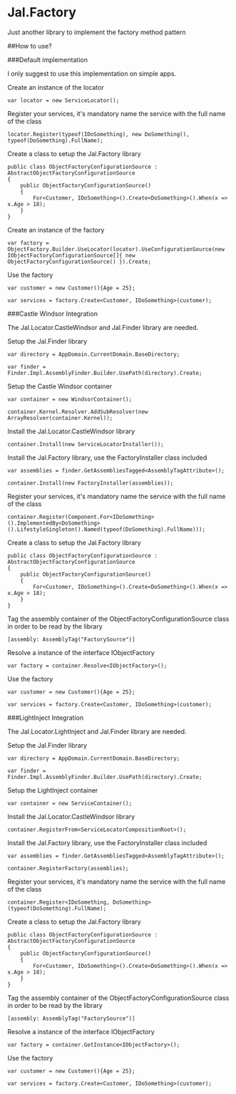 # Jal.Factory
Just another library to implement the factory method pattern

##How to use?

###Default implementation

I only suggest to use this implementation on simple apps.

Create an instance of the locator

    var locator = new ServiceLocator();

Register your services, it's mandatory name the service with the full name of the class

    locator.Register(typeof(IDoSomething), new DoSomething(), typeof(DoSomething).FullName);

Create a class to setup the Jal.Factory library

    public class ObjectFactoryConfigurationSource : AbstractObjectFactoryConfigurationSource
    {
        public ObjectFactoryConfigurationSource()
        {
            For<Customer, IDoSomething>().Create<DoSomething>().When(x => x.Age > 18);
        }
    }
 
Create an instance of the factory

	var factory = ObjectFactory.Builder.UseLocator(locator).UseConfigurationSource(new IObjectFactoryConfigurationSource[]{ new ObjectFactoryConfigurationSource() }).Create;
    
Use the factory

    var customer = new Customer(){Age = 25};

    var services = factory.Create<Customer, IDoSomething>(customer);

###Castle Windsor Integration

The Jal.Locator.CastleWindsor and Jal.Finder library are needed.

Setup the Jal.Finder library

	var directory = AppDomain.CurrentDomain.BaseDirectory;

	var finder = Finder.Impl.AssemblyFinder.Builder.UsePath(directory).Create;

Setup the Castle Windsor container

	var container = new WindsorContainer();

	container.Kernel.Resolver.AddSubResolver(new ArrayResolver(container.Kernel));
	
Install the Jal.Locator.CastleWindsor library

	container.Install(new ServiceLocatorInstaller());
	
Install the Jal.Factory library, use the FactoryInstaller class included

	var assemblies = finder.GetAssembliesTagged<AssemblyTagAttribute>();

	container.Install(new FactoryInstaller(assemblies));
	
Register your services, it's mandatory name the service with the full name of the class

	container.Register(Component.For<IDoSomething>().ImplementedBy<DoSomething>().LifestyleSingleton().Named(typeof(DoSomething).FullName)));
	
Create a class to setup the Jal.Factory library

    public class ObjectFactoryConfigurationSource : AbstractObjectFactoryConfigurationSource
    {
        public ObjectFactoryConfigurationSource()
        {
            For<Customer, IDoSomething>().Create<DoSomething>().When(x => x.Age > 18);
        }
    }
	
Tag the assembly container of the ObjectFactoryConfigurationSource class in order to be read by the library

	[assembly: AssemblyTag("FactorySource")]
	
Resolve a instance of the interface IObjectFactory

	var factory = container.Resolve<IObjectFactory>();

Use the factory

	var customer = new Customer(){Age = 25};

	var services = factory.Create<Customer, IDoSomething>(customer);

###LightInject Integration

The Jal.Locator.LightInject and Jal.Finder library are needed.

Setup the Jal.Finder library

	var directory = AppDomain.CurrentDomain.BaseDirectory;

	var finder = Finder.Impl.AssemblyFinder.Builder.UsePath(directory).Create;

Setup the LightInject container

	var container = new ServiceContainer();
	
Install the Jal.Locator.CastleWindsor library

	container.RegisterFrom<ServiceLocatorCompositionRoot>();
	
Install the Jal.Factory library, use the FactoryInstaller class included

	var assemblies = finder.GetAssembliesTagged<AssemblyTagAttribute>();

	container.RegisterFactory(assemblies);
	
Register your services, it's mandatory name the service with the full name of the class

	container.Register<IDoSomething, DoSomething>(typeof(DoSomething).FullName);
	
Create a class to setup the Jal.Factory library

    public class ObjectFactoryConfigurationSource : AbstractObjectFactoryConfigurationSource
    {
        public ObjectFactoryConfigurationSource()
        {
            For<Customer, IDoSomething>().Create<DoSomething>().When(x => x.Age > 18);
        }
    }
	
Tag the assembly container of the ObjectFactoryConfigurationSource class in order to be read by the library

	[assembly: AssemblyTag("FactorySource")]
	
Resolve a instance of the interface IObjectFactory

	var factory = container.GetInstance<IObjectFactory>();

Use the factory

	var customer = new Customer(){Age = 25};

	var services = factory.Create<Customer, IDoSomething>(customer);
